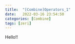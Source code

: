 ```yaml
---
title:  "[Combine]Operators_1"
date:   2022-03-16 23:54:50
categories: [Combine]
tags: [zeri]
---
```

Hello!!